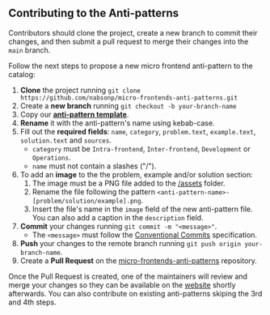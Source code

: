## Contributing to the Anti-patterns
Contributors should clone the project, create a new branch to commit their changes, and then submit a pull request to merge their changes into the `main` branch.

Follow the next steps to propose a new micro frontend anti-pattern to the catalog:

1. **Clone** the project running `git clone https://github.com/nabsonp/micro-frontends-anti-patterns.git`
1. Create a **new branch** running `git checkout -b your-branch-name`
1. Copy our **[anti-pattern template](./src/anti-patterns/template.json)**.
1. **Rename** it with the anti-pattern's name using kebab-case.
1. Fill out the **required fields**: `name`, `category`, `problem.text`, `example.text`, `solution.text` and `sources`. 
    - `category` must be `Intra-frontend`, `Inter-frontend`, `Development` or `Operations`.
    - `name` must not contain a slashes ("/").
1. To add an **image** to the the problem, example and/or solution section:
   1. The image must be a PNG file added to the [/assets](./src//assets/) folder.
   1. Rename the file following the pattern `<anti-pattern-name>-[problem/solution/example].png`.
   1. Insert the file's name in the `image` field of the new anti-pattern file. You can also add a caption in the `description` field.
1. **Commit** your changes running `git commit -m "<message>"`.
    - The `<message>` must follow the [Conventional Commits](https://www.conventionalcommits.org/en/v1.0.0/) specification.
1. **Push** your changes to the remote branch running `git push origin your-branch-name`.
1. Create a **Pull Request** on the [micro-frontends-anti-patterns](https://github.com/nabsonp/micro-frontends-anti-patterns) repository.

Once the Pull Request is created, one of the maintainers will review and merge your changes so they can be available on the [website](https://mfe-anti-patterns.online/micro-frontends-anti-patterns/#/catalog) shortly afterwards. You can also contribute on existing anti-patterns skiping the 3rd and 4th steps.
